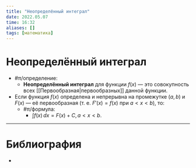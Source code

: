 ```yaml
---
title: "Неопределённый интеграл"
date: 2022.05.07
time: 16:32
aliases: []
tags: [математика]
---
```


# Неопределённый интеграл

- #π/определение:
	- **Неопределённый интеграл** для функции $f(x)$ — это совокупность всех [[Первообразная|первообразных]] данной функции.
- Если функция $f(x)$ определена и непрерывна на промежутке $(a,b)$ и $F(x)$ — её первообразная (т. е. $F'(x)=f(x)$ при $a<x<b$), то:
	- #π/формула:
		- $\displaystyle \int f(x) \, dx = F(x)+C, \, a<x<b$.

---

# Библиография

- 